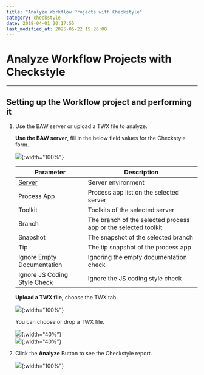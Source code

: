```yaml
---
title: "Analyze Workflow Projects with Checkstyle"
category: checkstyle
date: 2018-04-01 20:17:55
last_modified_at: 2025-05-22 15:26:00
---
```


# Analyze Workflow Projects with Checkstyle
***

## Setting up the Workflow project and performing it

   1. Use the BAW server or upload a TWX file to analyze.

      **Use the BAW server**, fill in the below field values for the Checkstyle form.

      ![][checkstyle_checkstyleform]{:width="100%"}
      
      |   Parameter   | Description    |
      | ------------- |----------------|
      | [Server][1]   | Server environment|
      | Process App   | Process app list on the selected server|
      | Toolkit       | Toolkits of the selected server|
      | Branch        | The branch of the selected process app or the selected toolkit|
      | Snapshot      | The snapshot of the selected branch|
      | Tip           | The tip snapshot of the process app|
      | Ignore Empty Documentation| Ignoring the empty documentation check|
      | Ignore JS Coding Style Check| Ignore the JS coding style check|

      **Upload a TWX file**, choose the TWX tab.

      ![][checkstyle_checkstyleupload]{:width="100%"}

      You can choose or drop a TWX file.

      ![][checkstyle_checkstyleupload_drop]{:width="40%"}<br>
      ![][checkstyle_checkstyleupload_done]{:width="40%"}

   2. Click the **Analyze** Button to see the Checkstyle report.

      ![][tutorial_checkstyle_report]{:width="100%"}


[checkstyle_checkstyleform]: ../images/checkstyle/checkstyle_checkstyleform.PNG
[checkstyle_checkstyleupload]: ../images/checkstyle/checkstyle_checkstyleupload.PNG
[checkstyle_checkstyleupload_drop]: ../images/checkstyle/checkstyle_checkstyleupload_drop.PNG
[checkstyle_checkstyleupload_done]: ../images/checkstyle/checkstyle_checkstyleupload_done.PNG
[tutorial_checkstyle_report]: ../images/tutorial/tutorial_checkstyle_report.PNG

[1]: ../administration/administration-baw-configuration.html